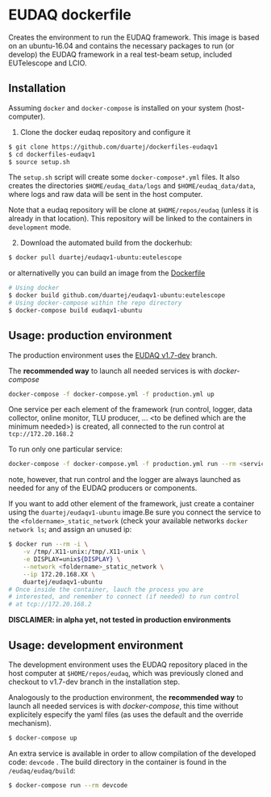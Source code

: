 # EUDAQ dockerfile

Creates the environment to run the EUDAQ framework. 
This image is based on an ubuntu-16.04 and contains
the necessary packages to run (or develop) the EUDAQ
framework in a real test-beam setup, included EUTelescope
and LCIO.

## Installation
Assuming ```docker``` and ```docker-compose``` is 
installed on your system (host-computer).

1. Clone the docker eudaq repository and configure it
```bash 
$ git clone https://github.com/duartej/dockerfiles-eudaqv1
$ cd dockerfiles-eudaqv1
$ source setup.sh
```
The ```setup.sh``` script will create 
some ```docker-compose*.yml``` files. It also creates
the directories ```$HOME/eudaq_data/logs``` and 
```$HOME/eudaq_data/data```, where logs and raw data will
be sent in the host computer.

Note that a eudaq repository will be clone at 
```$HOME/repos/eudaq``` (unless it is already in that location).
This repository will be linked to the containers in ```development```
mode.

2. Download the automated build from the dockerhub: 
```bash
$ docker pull duartej/eudaqv1-ubuntu:eutelescope
```
or alternativelly you can build an image from the
[Dockerfile](Dockerfile)
```bash
# Using docker
$ docker build github.com/duartej/eudaqv1-ubuntu:eutelescope
# Using docker-compose within the repo directory
$ docker-compose build eudaqv1-ubuntu
```
## Usage: production environment
The production environment uses the 
[EUDAQ v1.7-dev](https://github.com/eudaq/eudaq/tree/v1.7-dev)
branch. 

The **recommended way** to launch all needed services is
with _docker-compose_
```bash 
docker-compose -f docker-compose.yml -f production.yml up 
```
One service per each element of the framework (run control, 
logger, data collector, online monitor, TLU producer, ... \<to
be defined which are the minimum needed\>) is created, 
all connected to the run control at ```tcp://172.20.168.2```

To run only one particular service:
```bash
docker-compose -f docker-compose.yml -f production.yml run --rm <service_name>
```
note, however, that run control and the logger are always launched as
needed for any of the EUDAQ producers or components.

If you want to add other element of the framework, just create
a container using the ```duartej/eudaqv1-ubuntu``` image.Be sure you 
connect the service to the ```<foldername>_static_network``` (check your 
available networks ```docker network ls```; and assign an unused ip:
```bash
$ docker run --rm -i \
    -v /tmp/.X11-unix:/tmp/.X11-unix \
    -e DISPLAY=unix${DISPLAY} \
    --network <foldername>_static_network \
    --ip 172.20.168.XX \
    duartej/eudaqv1-ubuntu
# Once inside the container, lauch the process you are 
# interested, and remember to connect (if needed) to run control
# at tcp://172.20.168.2
```

**DISCLAIMER: in alpha yet, not tested in production environments**

## Usage: development environment
The development environment uses the EUDAQ repository placed in
the host computer at ```$HOME/repos/eudaq```, which was previously
cloned and checkout to v1.7-dev branch in the installation step.

Analogously to the production environment, the **recommended way** to
launch all needed services is with _docker-compose_, this time without
explicitely especify the yaml files (as uses the default and the override
mechanism).
```bash 
$ docker-compose up 
```
An extra service is available in order to allow compilation of the
developed code: ```devcode``` . The build directory in the container 
is found in the ```/eudaq/eudaq/build```:
```bash
$ docker-compose run --rm devcode
```


